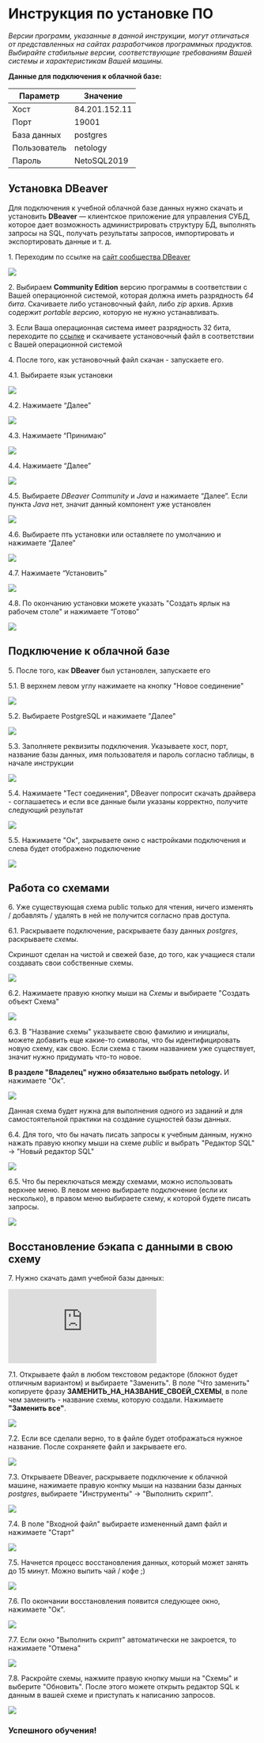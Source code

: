 # Инструкция по установке ПО

*Версии программ, указанные в данной инструкции, могут отличаться от представленных на сайтах разработчиков программных продуктов. 
Выбирайте стабильные версии, соответствующие требованиям Вашей системы и характеристикам Вашей машины.*

**Данные для подключения к облачной базе:**

Параметр | Значение 
--- | ---
Хост | 84.201.152.11
Порт | 19001
База данных | postgres
Пользователь | netology
Пароль | NetoSQL2019

## Установка DBeaver

Для подключения к учебной облачной базе данных нужно скачать и установить **DBeaver** — клиентское приложение для управления СУБД, которое дает возможность
администрировать структуру БД, выполнять запросы на SQL, получать результаты запросов, импортировать и экспортировать данные и т. д.

1\. Переходим по ссылке на [сайт сообщества DBeaver](https://dbeaver.io/download/)

![](https://github.com/netology-ds-team/sql-materials/blob/main/sqlfree/images/1.png)

2\. Выбираем **Community Edition** версию программы в соответствии с Вашей операционной системой, которая должна иметь разрядность *64 бита*.
Скачиваете либо установочный файл, либо *zip* архив. Архив содержит *portable версию*, которую не нужно устанавливать.

3\. Если Ваша операционная система имеет разрядность 32 бита, переходите по [ссылке](https://dbeaver.io/files/6.0.0/) и скачиваете установочный файл в 
соответствии с Вашей операционной системой 

4\. После того, как установочный файл скачан - запускаете его.

4.1. Выбираете язык установки

![](https://github.com/netology-ds-team/sql-materials/blob/main/sqlfree/images/2.png)

4.2. Нажимаете “Далее”

![](https://github.com/netology-ds-team/sql-materials/blob/main/sqlfree/images/3.png)

4.3. Нажимаете “Принимаю”

![](https://github.com/netology-ds-team/sql-materials/blob/main/sqlfree/images/4.png)

4.4. Нажимаете “Далее”

![](https://github.com/netology-ds-team/sql-materials/blob/main/sqlfree/images/5.png)

4.5. Выбираете *DBeaver Community* и *Java* и нажимаете “Далее”. Если пункта *Java* нет, значит данный компонент уже установлен

![](https://github.com/netology-ds-team/sql-materials/blob/main/sqlfree/images/6.png)

4.6. Выбираете пть установки или оставляете по умолчанию и нажимаете “Далее”

![](https://github.com/netology-ds-team/sql-materials/blob/main/sqlfree/images/7.png)

4.7. Нажимаете “Установить”

![](https://github.com/netology-ds-team/sql-materials/blob/main/sqlfree/images/8.png)

4.8. По окончанию установки можете указать "Создать ярлык на рабочем столе" и нажимаете “Готово”

![](https://github.com/netology-ds-team/sql-materials/blob/main/sqlfree/images/9.png)

## Подключение к облачной базе

5\. После того, как **DBeaver** был установлен, запускаете его

5.1. В верхнем левом углу нажимаете на кнопку "Новое соединение"

![](https://github.com/netology-ds-team/sql-materials/blob/main/sqlfree/images/10.png)

5.2. Выбираете PostgreSQL и нажимаете "Далее"

![](https://github.com/netology-ds-team/sql-materials/blob/main/sqlfree/images/11.png)

5.3. Заполняете реквизиты подключения. Указываете хост, порт, название базы данных, имя пользователя и пароль согласно таблицы, в начале инструкции

![](https://github.com/netology-ds-team/sql-materials/blob/main/sqlfree/images/12.png)

5.4. Нажимаете "Тест соединения", DBeaver попросит скачать драйвера - соглашаетесь и если все данные были указаны корректно, получите следующий результат

![](https://github.com/netology-ds-team/sql-materials/blob/main/sqlfree/images/13.png)

5.5. Нажимаете "Ок", закрываете окно с настройками подключения и слева будет отображено подключение

![](https://github.com/netology-ds-team/sql-materials/blob/main/sqlfree/images/14.png)

## Работа со схемами

6\. Уже существующая схема public только для чтения, ничего изменять / добавлять / удалять в ней не получится согласно прав доступа.

6.1. Раскрываете подключение, раскрываете базу данных *postgres*, раскрываете *схемы*.

Скриншот сделан на чистой и свежей базе, до того, как учащиеся стали создавать свои собственные схемы.

![](https://github.com/netology-ds-team/sql-materials/blob/main/sqlfree/images/15.png)

6.2. Нажимаете правую кнопку мыши на *Схемы* и выбираете "Создать объект Схема"

![](https://github.com/netology-ds-team/sql-materials/blob/main/sqlfree/images/16.png)

6.3. В "Название схемы" указываете свою фамилию и инициалы, можете добавить еще какие-то символы, что бы идентифицировать новую схему, как свою. Если схема с таким названием уже существует, значит нужно придумать что-то новое.

**В разделе "Владелец" нужно обязательно выбрать netology.** И нажимаете "Ок".

![](https://github.com/netology-ds-team/sql-materials/blob/main/sqlfree/images/17.png)

Данная схема будет нужна для выполнения одного из заданий и для самостоятельной практики на создание сущностей базы данных.

6.4. Для того, что бы начать писать запросы к учебным данным, нужно нажать правую кнопку мыши на схеме *public* и выбрать "Редактор SQL" -> "Новый редактор SQL"

![](https://github.com/netology-ds-team/sql-materials/blob/main/sqlfree/images/18.png)

6.5. Что бы переключаться между схемами, можно использовать верхнее меню. В левом меню выбираете подключение (если их несколько), в правом меню выбираете схему, к которой будете писать запросы.

![](https://github.com/netology-ds-team/sql-materials/blob/main/sqlfree/images/19.png)

## Восстановление бэкапа с данными в свою схему

7\. Нужно скачать дамп учебной базы данных:

![](https://github.com/netology-ds-team/sql-materials/blob/main/sqlfree/dump.sql)

7.1. Открываете файл в любом текстовом редакторе (блокнот будет отличным вариантом) и выбираете "Заменить". В поле "Что заменить" копируете фразу **ЗАМЕНИТЬ_НА_НАЗВАНИЕ_СВОЕЙ_СХЕМЫ**, в поле чем заменить - название схемы, которую создали. Нажимаете **"Заменить все"**.

![](https://github.com/netology-ds-team/sql-materials/blob/main/sqlfree/images/20.png)

7.2. Если все сделали верно, то в файле будет отображаться нужное название. После сохраняете файл и закрываете его.

![](https://github.com/netology-ds-team/sql-materials/blob/main/sqlfree/images/21.png)

7.3. Открываете DBeaver, раскрываете подключение к облачной машине, нажимаете правую конпку мыши на названии базы данных *postgres*, выбираете "Инструменты" -> "Выполнить скрипт".

![](https://github.com/netology-ds-team/sql-materials/blob/main/sqlfree/images/22.png)

7.4. В поле "Входной файл" выбираете измененный дамп файл и нажимаете "Старт"

![](https://github.com/netology-ds-team/sql-materials/blob/main/sqlfree/images/23.png)

7.5. Начнется процесс восстановления данных, который может занять до 15 минут. Можно выпить чай / кофе ;)

![](https://github.com/netology-ds-team/sql-materials/blob/main/sqlfree/images/24.png)

7.6. По окончании восстановления появится следующее окно, нажимаете "Ок".

![](https://github.com/netology-ds-team/sql-materials/blob/main/sqlfree/images/25.png)

7.7. Если окно "Выполнить скрипт" автоматически не закроется, то нажимаете "Отмена"

![](https://github.com/netology-ds-team/sql-materials/blob/main/sqlfree/images/26.png)

7.8. Раскройте схемы, нажмите правую кнопку мыши на "Схемы" и выберите "Обновить". После этого можете открыть редактор SQL к данным в вашей схеме и приступать к написанию запросов.

![](https://github.com/netology-ds-team/sql-materials/blob/main/sqlfree/images/27.png)

### Успешного обучения!
